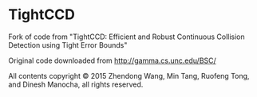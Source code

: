 # TightCCD

Fork of code from "TightCCD: Efficient and Robust Continuous Collision Detection using Tight Error Bounds"

Original code downloaded from http://gamma.cs.unc.edu/BSC/

All contents copyright © 2015 Zhendong Wang, Min Tang, Ruofeng Tong, and Dinesh Manocha, all rights reserved.
